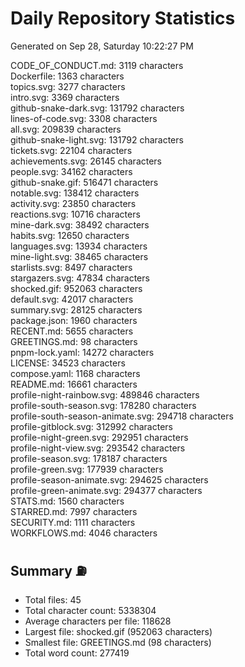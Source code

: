 # Daily Repository Statistics
Generated on Sep 28, Saturday 10:22:27 PM  

CODE_OF_CONDUCT.md: 3119 characters  
Dockerfile: 1363 characters  
topics.svg: 3277 characters  
intro.svg: 3369 characters  
github-snake-dark.svg: 131792 characters  
lines-of-code.svg: 3308 characters  
all.svg: 209839 characters  
github-snake-light.svg: 131792 characters  
tickets.svg: 22104 characters  
achievements.svg: 26145 characters  
people.svg: 34162 characters  
github-snake.gif: 516471 characters  
notable.svg: 138412 characters  
activity.svg: 23850 characters  
reactions.svg: 10716 characters  
mine-dark.svg: 38492 characters  
habits.svg: 12650 characters  
languages.svg: 13934 characters  
mine-light.svg: 38465 characters  
starlists.svg: 8497 characters  
stargazers.svg: 47834 characters  
shocked.gif: 952063 characters  
default.svg: 42017 characters  
summary.svg: 28125 characters  
package.json: 1960 characters  
RECENT.md: 5655 characters  
GREETINGS.md: 98 characters  
pnpm-lock.yaml: 14272 characters  
LICENSE: 34523 characters  
compose.yaml: 1168 characters  
README.md: 16661 characters  
profile-night-rainbow.svg: 489846 characters  
profile-south-season.svg: 178280 characters  
profile-south-season-animate.svg: 294718 characters  
profile-gitblock.svg: 312992 characters  
profile-night-green.svg: 292951 characters  
profile-night-view.svg: 293542 characters  
profile-season.svg: 178187 characters  
profile-green.svg: 177939 characters  
profile-season-animate.svg: 294625 characters  
profile-green-animate.svg: 294377 characters  
STATS.md: 1560 characters  
STARRED.md: 7997 characters  
SECURITY.md: 1111 characters  
WORKFLOWS.md: 4046 characters  

## Summary ⛽  
- Total files: 45  
- Total character count: 5338304  
- Average characters per file: 118628  
- Largest file: shocked.gif (952063 characters)  
- Smallest file: GREETINGS.md (98 characters)  
- Total word count: 277419  
